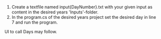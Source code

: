 1. Create a textfile named input{DayNumber}.txt with your given input as content in the desired years 'Inputs'-folder.
2. In the program.cs of the desired years project set the desired day in line 7 and run the program.

UI to call Days may follow.
